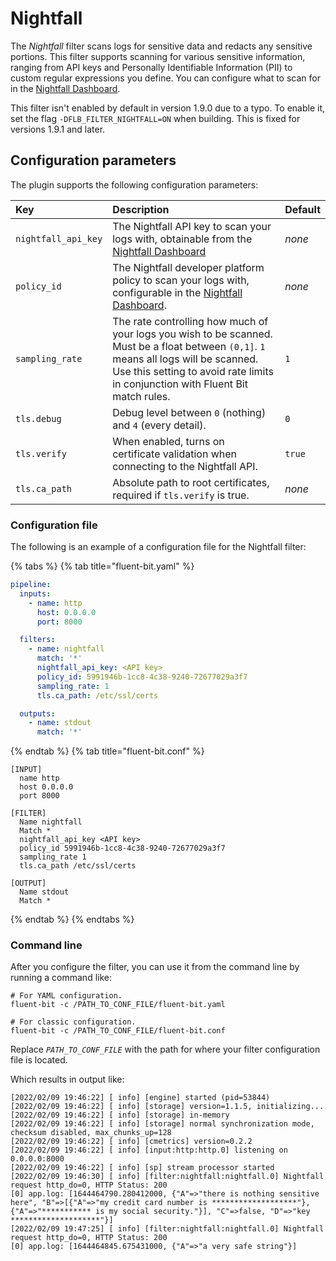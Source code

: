# Nightfall

The _Nightfall_ filter scans logs for sensitive data and redacts any sensitive
portions. This filter supports scanning for various sensitive information, ranging
from API keys and Personally Identifiable Information (PII) to custom regular
expressions you define. You can configure what to scan for in the
[Nightfall Dashboard](https://app.nightfall.ai).

This filter isn't enabled by default in version 1.9.0 due to a typo. To enable it,
set the flag ```-DFLB_FILTER_NIGHTFALL=ON``` when building. This is fixed for
versions 1.9.1 and later.

## Configuration parameters

The plugin supports the following configuration parameters:

| Key | Description | Default |
| :--- | :--- | :--- |
| `nightfall_api_key` | The Nightfall API key to scan your logs with, obtainable from the [Nightfall Dashboard](https://app.nightfall.ai) | _none_ |
| `policy_id` | The Nightfall developer platform policy to scan your logs with, configurable in the [Nightfall Dashboard](https://app.nightfall.ai/developer-platform/policies). | _none_ |
| `sampling_rate` | The rate controlling how much of your logs you wish to be scanned. Must be a float between `(0,1]`. `1` means all logs will be scanned. Use this setting to avoid rate limits in conjunction with Fluent Bit match rules.| `1` |
| `tls.debug` | Debug level between `0` (nothing) and `4` (every detail). | `0` |
| `tls.verify` | When enabled, turns on certificate validation when connecting to the Nightfall API. | `true` |
| `tls.ca_path` | Absolute path to root certificates, required if `tls.verify` is true. | _none_ |

### Configuration file

The following is an example of a configuration file for the Nightfall filter:

{% tabs %}
{% tab title="fluent-bit.yaml" %}

```yaml
pipeline:
  inputs:
    - name: http
      host: 0.0.0.0
      port: 8000

  filters:
    - name: nightfall
      match: '*'
      nightfall_api_key: <API key>
      policy_id: 5991946b-1cc8-4c38-9240-72677029a3f7
      sampling_rate: 1
      tls.ca_path: /etc/ssl/certs

  outputs:
    - name: stdout
      match: '*'
```

{% endtab %}
{% tab title="fluent-bit.conf" %}

```text
[INPUT]
  name http
  host 0.0.0.0
  port 8000

[FILTER]
  Name nightfall
  Match *
  nightfall_api_key <API key>
  policy_id 5991946b-1cc8-4c38-9240-72677029a3f7
  sampling_rate 1
  tls.ca_path /etc/ssl/certs

[OUTPUT]
  Name stdout
  Match *
```

{% endtab %}
{% endtabs %}

### Command line

After you configure the filter, you can use it from the command line by running a command like:

```shell
# For YAML configuration.
fluent-bit -c /PATH_TO_CONF_FILE/fluent-bit.yaml

# For classic configuration.
fluent-bit -c /PATH_TO_CONF_FILE/fluent-bit.conf
```

Replace _`PATH_TO_CONF_FILE`_ with the path for where your filter configuration file
is located.

Which results in output like:

```text
[2022/02/09 19:46:22] [ info] [engine] started (pid=53844)
[2022/02/09 19:46:22] [ info] [storage] version=1.1.5, initializing...
[2022/02/09 19:46:22] [ info] [storage] in-memory
[2022/02/09 19:46:22] [ info] [storage] normal synchronization mode, checksum disabled, max_chunks_up=128
[2022/02/09 19:46:22] [ info] [cmetrics] version=0.2.2
[2022/02/09 19:46:22] [ info] [input:http:http.0] listening on 0.0.0.0:8000
[2022/02/09 19:46:22] [ info] [sp] stream processor started
[2022/02/09 19:46:30] [ info] [filter:nightfall:nightfall.0] Nightfall request http_do=0, HTTP Status: 200
[0] app.log: [1644464790.280412000, {"A"=>"there is nothing sensitive here", "B"=>[{"A"=>"my credit card number is *******************"}, {"A"=>"*********** is my social security."}], "C"=>false, "D"=>"key ********************"}]
[2022/02/09 19:47:25] [ info] [filter:nightfall:nightfall.0] Nightfall request http_do=0, HTTP Status: 200
[0] app.log: [1644464845.675431000, {"A"=>"a very safe string"}]
```